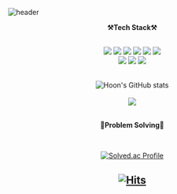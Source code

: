 <!--
**devch96/devch96** is a ✨ _special_ ✨ repository because its `README.md` (this file) appears on your GitHub profile.

Here are some ideas to get you started:

- 🔭 I’m currently working on ...
- 🌱 I’m currently learning ...
- 👯 I’m looking to collaborate on ...
- 🤔 I’m looking for help with ...
- 💬 Ask me about ...
- 📫 How to reach me: ...
- 😄 Pronouns: ...
- ⚡ Fun fact: ...
-->

![header](https://capsule-render.vercel.app/api?type=slice&color=auto&height=200&section=header&text=Hi%20There&desc=I'm%20Hoon&fontSize=60&rotate=14&fontAlignY=25&fontAlign=75&descAlignY=43&descAlign=80&&animation=twinkling)

<div align="center">
<p align="center">
    <Strong>⚒️Tech Stack⚒️</Strong><br>
</p>
    <br>
    <img src="https://img.shields.io/badge/JAVA-007396?style=for-the-badge&logo=java&logoColor=white"> 
     <img src="https://img.shields.io/badge/Spring-6DB33F?style=for-the-badge&logo=Spring&logoColor=white">
     <img src="https://img.shields.io/badge/SpringBoot-6DB33F?style=for-the-badge&logo=SpringBoot&logoColor=white">
     <img src="https://img.shields.io/badge/mysql-4479A1?style=for-the-badge&logo=mysql&logoColor=white">
     <img src="https://img.shields.io/badge/AWS-232F3E?style=for-the-badge&logo=Amazon AWS&logoColor=white">
     <img src="https://img.shields.io/badge/Python-3776AB?style=for-the-badge&logo=Python&logoColor=white">
    <br>
     <img src="https://img.shields.io/badge/SpringSecurity-6DB33F?style=for-the-badge&logo=SpringSecurity&logoColor=white">
     <img src="https://img.shields.io/badge/Django-092E20?style=for-the-badge&logo=Django&logoColor=white">
     <img src="https://img.shields.io/badge/Linux-FCC624?style=for-the-badge&logo=Linux&logoColor=white">
  <br>
  <br>

  ![Hoon's GitHub stats](https://github-readme-stats.vercel.app/api?username=devch96&show_icons=true&theme=radical)
  <br>
  <br>
  <img align="center" src="https://github-readme-stats.vercel.app/api/top-langs/?username=devch96&theme=dracula&exclude_repo=clone-web-scrapper,clone-zoom&hide=Procfile&layout=compact"/>
  <br>
  <br>
  
 <p align="center">
    <Strong>💪Problem Solving💪 </Strong><br>
</p>
<br/>
    
[![Solved.ac Profile](http://mazassumnida.wtf/api/generate_badge?boj=chjung96)](https://solved.ac/chjung96)<br/>

[![Hits](https://hits.seeyoufarm.com/api/count/incr/badge.svg?url=https%3A%2F%2Fgithub.com%2Fdevch96&count_bg=%236FC82A&title_bg=%23555555&icon=fluentd.svg&icon_color=%23E7E7E7&title=hits&edge_flat=false)](https://hits.seeyoufarm.com)
  ---
</div>
 
